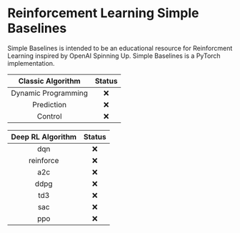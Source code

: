 # Reinforcement Learning Simple Baselines

Simple Baselines is intended to be an educational resource for Reinforcment Learning inspired by OpenAI Spinning Up. Simple Baselines is a PyTorch implementation.

|  Classic Algorithm  | Status |
| :-----------------: | :----: |
| Dynamic Programming |  :x:   |
|     Prediction      |  :x:   |
|       Control       |  :x:   |

| Deep RL Algorithm | Status |
| :---------------: | :----: |
|        dqn        |  :x:   |
|     reinforce     |  :x:   |
|        a2c        |  :x:   |
|       ddpg        |  :x:   |
|        td3        |  :x:   |
|        sac        |  :x:   |
|        ppo        |  :x:   |
